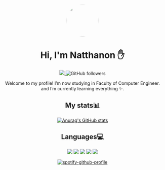 <div id="header" align="center">
    <img src="https://media.giphy.com/media/heIX5HfWgEYlW/giphy.gif" width="100" style="border-radius:50%" align="center"/>

# Hi, I'm Natthanon ✋

  <div id="badges">
    <a href="https://open.spotify.com/user/21mt5p2wawvjnk72dyopopqky">
        <img src = "https://img.shields.io/badge/Spotify-1ED760?&style=for-the-badge&logo=spotify&logoColor=white">
    </a>
    <img alt="GitHub followers" src="https://img.shields.io/github/followers/kapow-ww?style=for-the-badge">
    <!-- <a href="">
        <img src = "https://img.shields.io/badge/Spotify-1ED760?&style=for-the-badge&logo=spotify&logoColor=white">
    </a>
    <a href="">
        <img src = "https://img.shields.io/badge/Spotify-1ED760?&style=for-the-badge&logo=spotify&logoColor=white">
    </a> -->
    <p>Welcome to my profile! I’m now studying in Faculty of Computer Engineer. and I’m currently learning everything ✨.</p>

  </div>

## My stats📊

[![Anurag's GitHub stats](https://github-readme-stats.vercel.app/api?username=kapow-ww&show_icons=true&theme=graywhite)](https://github.com/anuraghazra/github-readme-stats)

<!-- [![Top Langs](https://github-readme-stats.vercel.app/api/top-langs/?username=kapow-ww&layout=compact)](https://github.com/anuraghazra/github-readme-stats) -->

## Languages💻

<div id="languages">
    <img src = "https://img.shields.io/badge/Python-3776AB?style=for-the-badge&logo=python&logoColor=white">
    <img src = "https://img.shields.io/badge/HTML5-E34F26?style=for-the-badge&logo=html5&logoColor=white">
    <img src = "https://img.shields.io/badge/JavaScript-F7DF1E?style=for-the-badge&logo=javascript&logoColor=black">
    <img src = "https://img.shields.io/badge/Go-00ADD8?style=for-the-badge&logo=go&logoColor=white">
    <img src = "https://img.shields.io/badge/C-00599C?style=for-the-badge&logo=c&logoColor=white">
    
</div>
<div id="spotify">

[![spotify-github-profile](https://spotify-github-profile.vercel.app/api/view?uid=21mt5p2wawvjnk72dyopopqky&cover_image=true&theme=natemoo-re&bar_color=53b14f&bar_color_cover=true)](https://github.com/kittinan/spotify-github-profile)

</div>

</div>

